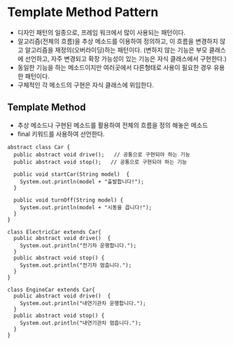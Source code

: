 # Template Method Pattern
- 디자인 패턴의 일종으로, 프레임 워크에서 많이 사용되는 패턴이다.
- 알고리즘(전체의 흐름)을 추상 메소드를 이용하여 정의하고, 이 흐름을 변경하지 않고 알고리즘을 재정의(오버라이딩)하는 패턴이다.
  (변하지 않는 기능은 부모 클래스에 선언하고, 자주 변경되고 확장 가능성이 있는 기능은 자식 클래스에서 구현한다.)
- 동일한 기능을 하는 메소드이지만 여러곳에서 다른형태로 사용이 필요한 경우 유용한 패턴이다.
- 구체적인 각 메소드의 구현은 자식 클래스에 위임한다.

## Template Method
- 추상 메소드나 구현된 메소드를 활용하여 전체의 흐름을 정의 해놓은 메소드
- final 키워드를 사용하여 선언한다.

```
abstract class Car {
  public abstract void drive();   // 공통으로 구현되야 하는 기능
  public abstract void stop();   // 공통으로 구현되야 하는 기능
  
  public void startCar(String model)  {
    System.out.println(model + "출발합니다!");
  }
  
  public void turnOff(String model) {
    System.out.println(model + "시동을 끕니다!");
  }
}

class ElectricCar extends Car{
  public abstract void drive()  {
    System.out.println("전기차 운행합니다.");
  }
  public abstract void stop() {
    System.out.println("전기차 멈춥니다.");
  }
}

class EngineCar extends Car{
  public abstract void drive()  {
    System.out.println("내연기관차 운행합니다.");
  }
  public abstract void stop() {
    System.out.println("내연기관차 멈춥니다.");
  }
}
```
